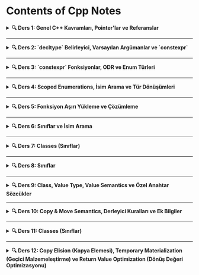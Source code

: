 # Contents of Cpp Notes

<details>
<summary><strong>🔍 Ders 1: Genel C++ Kavramları, Pointer'lar ve Referanslar</strong></summary>

<details>
<summary><code>Essential C Topics (Bilinmesi Gereken C Konuları)</code></summary>
  
- [Essential C Topics (Bilinmesi Gereken C Konuları)](01-Lesson.md#essential-c-topics-bilinmesi-gereken-c-konuları)
</details>

<details>
<summary><code>References (Referanslar)</code></summary>
  
- [References (Referanslar)](01-Lesson.md#references-referanslar)
</details>

<details>
<summary><code>Array Pointers (Dizi Pointer'ları)</code></summary>
  
- [Array Pointers (Dizi Pointer'ları)](01-Lesson.md#array-pointers-dizi-pointerları)
- [Definition and Explanation Table (Tanım ve Açıklama Tablosu)](01-Lesson.md#definition-and-explanation-table-tanım-ve-açıklama-tablosu)
- [`a` ve `&a` Arasındaki Fark](01-Lesson.md#a-ve-a-arasındaki-fark)
</details>

<details>
<summary><code>Semantics and Common Semantic Types (Semantik ve Sık Geçen Semantik Türleri)</code></summary>
  
- [Semantics and Common Semantic Types (Semantik ve Sık Geçen Semantik Türleri)](01-Lesson.md#semantics-and-common-semantic-types-semantik-ve-sık-geçen-semantik-türleri)
- [Function Return Type of an Array (Bir Dizinin Fonksiyon Dönüş Tipi)](01-Lesson.md#function-return-type-of-an-array-bir-dizinin-fonksiyon-dönüş-tipi)
- [Semantics (Semantik)](01-Lesson.md#semantics-semantik)
- [Common Semantic Types in C++ (C++'ta Sık Geçen Semantik Türleri)](01-Lesson.md#common-semantic-types-in-c-c-ta-sık-geçen-semantik-türleri)
- [`std::move`](01-Lesson.md#stdmove)
- [Pointer vs. Reference Comparison (Pointer ve Referans Karşılaştırması)](01-Lesson.md#pointer-vs-reference-comparison-pointer-ve-referans-karşılaştırması)
</details>

<details>
<summary><code>The `const` Qualifier and Reference Behavior (`const` Niteleyicisi ve Referansların Davranışı)</code></summary>
  
- [The `const` Qualifier and Reference Behavior (`const` Niteleyicisi ve Referansların Davranışı)](01-Lesson.md#the-const-qualifier-and-reference-behavior-const-niteleyicisi-ve-referansların-davranışı)
- [Top Level `const` (Üst Seviye `const`)](01-Lesson.md#top-level-const-üst-seviye-const)
- [Low Level `const` (Alt Seviye `const`)](01-Lesson.md#low-level-const-alt-seviye-const)
- [Returning References from Functions (Fonksiyonlardan Referans Dönüşü)](01-Lesson.md#returning-references-from-functions-fonksiyonlardan-referans-dönüşü)
- [Reference Types and Binding (Referans Türleri ve Bağlanma)](01-Lesson.md#reference-types-and-binding-referans-türleri-ve-bağlanma)
- [Pointer and Reference Semantics (Pointer ve Referans Semantiği)](01-Lesson.md#pointer-and-reference-semantics-pointer-ve-referans-semantiği)
</details>

<details>
<summary><code>Scope, Type Deduction, and `using` (Scope, Tip Çıkarımı ve `using`)</code></summary>
  
- [Scope, Type Deduction, and `using` (Scope, Tip Çıkarımı ve `using`)](01-Lesson.md#scope-type-deduction-and-using-scope-tip-çıkarımı-ve-using)
- [Scope Leakage (Scope Kaçağı)](01-Lesson.md#scope-leakage-scope-kaçağı)
- [Type Deduction (Tip Çıkarımı)](01-Lesson.md#type-deduction-tip-çıkarımı)
- [`auto` and `const` Relationship (`auto` ve `const` İlişkisi)](01-Lesson.md#auto-and-const-relationship-auto-ve-const-ilişkisi)
- [`using`: `typedef` Alternative (`using`: `typedef` Alternatifi)](01-Lesson.md#using-typedef-alternative-using-typedef-alternatifi)
</details>

<details>
<summary><code>Value Categories (Değer Kategorileri)</code></summary>
  
- [Value Categories (Değer Kategorileri)](01-Lesson.md#value-categories-değer-kategorileri)
- [Category Hierarchy (Kategori Hiyerarşisi)](01-Lesson.md#category-hierarchy-kategori-hiyerarşisi)
- [1. lvalue (Left-hand Value)](01-Lesson.md#1-lvalue-left-hand-value)
- [2. prvalue (Pure rvalue)](01-Lesson.md#2-prvalue-pure-rvalue)
- [3. xvalue (eXpiring Value)](01-Lesson.md#3-xvalue-expiring-value)
- [4. Hybrid Categories (Karma Kategoriler)](01-Lesson.md#4-hybrid-categories-karma-kategoriler)
- [glvalue (Generalized lvalue)](01-Lesson.md#glvalue-generalized-lvalue)
- [rvalue (Right-hand value)](01-Lesson.md#rvalue-right-hand-value)
- [Practical Determination Table (Pratik Belirleme Tablosu)](01-Lesson.md#practical-determination-table-pratik-belirleme-tablosu)
- [Code Examples (Kod Örnekleri)](01-Lesson.md#code-examples-kod-örnekleri)
- [Basic Examples (Temel Örnekler)](01-Lesson.md#basic-examples-temel-örnekler)
- [Reference Binding Rules (Reference Bağlama Kuralları)](01-Lesson.md#reference-binding-rules-reference-bağlama-kuralları)
- [Summary Table (Özet Tablo)](01-Lesson.md#summary-table-özet-tablo)
- [Quick Reminder (Hızlı Hatırlatma)](01-Lesson.md#quick-reminder-hızlı-hatırlatma)
- [Simple Test Questions (Basit Test Soruları)](01-Lesson.md#simple-test-questions-basit-test-soruları)
- [Practical Tips (Pratik İpuçları)](01-Lesson.md#practical-tips-pratik-ipuçları)
</details>

<details>
<summary><code>Reference Collapsing and Universal References (Referans Katlama ve Universal Referanslar)</code></summary>
  
- [Reference Collapsing and Universal References (Referans Katlama ve Universal Referanslar)](01-Lesson.md#reference-collapsing-and-universal-references-referans-katlama-ve-universal-referanslar)
- [Reference Collapsing (Referans Katlama)](01-Lesson.md#reference-collapsing-referans-katlama)
- [Conversion Rules (Dönüşüm Kuralları)](01-Lesson.md#conversion-rules-dönüşüm-kuralları)
</details>

</details>

---

<details>
<summary><strong>🔍 Ders 2: `decltype` Belirleyici, Varsayılan Argümanlar ve `constexpr`</strong></summary>

<details>
<summary><code>The `decltype` Specifier (`decltype` Belirleyici)</code></summary>
  
- [The `decltype` Specifier (`decltype` Belirleyici)](02-Lesson.md#the-decltype-specifier-decltype-belirleyici)
- [Rule Set 1 (Kural Seti 1)](02-Lesson.md#rule-set-1-kural-seti-1)
- [Rule Set 2 (Kural Seti 2)](02-Lesson.md#rule-set-2-kural-seti-2)
- [Karışık Örnek](02-Lesson.md#karışık-örnek)
</details>

<details>
<summary><code>Unevaluated Context (İşlem Kodu Üretilmemiş Bağlam)</code></summary>
  
- [Unevaluated Context (İşlem Kodu Üretilmemiş Bağlam)](02-Lesson.md#unevaluated-context-i̇şlem-kodu-üretilmemiş-bağlam)
</details>

<details>
<summary><code>Default Arguments (Varsayılan Argümanlar)</code></summary>
  
- [Default Arguments (Varsayılan Argümanlar)](02-Lesson.md#default-arguments-varsayılan-argümanlar)
- [Declaring Default Arguments (Varsayılan Argüman Bildirimi)](02-Lesson.md#declaring-default-arguments-varsayılan-argüman-bildirimi)
- [Kullanım örneği-1](02-Lesson.md#kullanım-örneği-1)
- [Kullanım örneği-2](02-Lesson.md#kullanım-örneği-2)
</details>

<details>
<summary><code>The `constexpr` Keyword (`constexpr` Anahtar Sözcüğü)</code></summary>
  
- [The `constexpr` Keyword (`constexpr` Anahtar Sözcüğü)](02-Lesson.md#the-constexpr-keyword-constexpr-anahtar-sözcüğü)
</details>

</details>

---

<details>
<summary><strong>🔍 Ders 3: `constexpr` Fonksiyonlar, ODR ve Enum Türleri</strong></summary>

<details>
<summary><code>`constexpr` Functions (`constexpr` Fonksiyonlar)</code></summary>
  
- [`constexpr` Functions (`constexpr` Fonksiyonlar)](03-Lesson.md#constexpr-functions-constexpr-fonksiyonlar)
</details>

<details>
<summary><code>One Definition Rule - ODR (Tek Tanımlama Kuralı)</code></summary>
  
- [One Definition Rule - ODR (Tek Tanımlama Kuralı)](03-Lesson.md#one-definition-rule---odr-tek-tanımlama-kuralı)
</details>

<details>
<summary><code>Inline Expansion (Satır İçi Genişletme)</code></summary>
  
- [Inline Expansion (Satır İçi Genişletme)](03-Lesson.md#inline-expansion-satır-i̇çi-genişletme)
</details>

<details>
<summary><code>Enumeration Types (Numaralandırma Türleri)</code></summary>
  
- [Enumeration Types (Numaralandırma Türleri)](03-Lesson.md#enumeration-types-numaralandırma-türleri)
- [C++'da enum türlerinin istenmeyen özellikleri](03-Lesson.md#c-dilinde-modern-c-öncesi-enum-türlerinin-istenmeyen-özellikleri)
</details>

</details>

---

<details>
<summary><strong>🔍 Ders 4: Scoped Enumerations, İsim Arama ve Tür Dönüşümleri</strong></summary>

<details>
<summary><code>Scoped Enumerations (Kapsamlı Numaralandırmalar)</code></summary>
  
- [Scoped Enumerations (Kapsamlı Numaralandırmalar)](04-Lesson.md#scoped-enumerations-kapsamlı-numaralandırmalar)
</details>

<details>
<summary><code>Scoped Enumerations and Underlying Type Specification (Kapsamlı Numaralandırmalar ve Temel Tür Belirtme)</code></summary>
  
- [Scoped Enumerations and Underlying Type Specification (Kapsamlı Numaralandırmalar ve Temel Tür Belirtme)](04-Lesson.md#scoped-enumerations-and-underlying-type-specification-kapsamlı-numaralandırmalar-ve-temel-tür-belirtme)
</details>

<details>
<summary><code>The Connection Between Name Lookup, Context Control, and Access Control (İsim Arama, Bağlam Kontrolü ve Erişim Kontrolü Arasındaki Bağlantı)</code></summary>
  
- [The Connection Between Name Lookup, Context Control, and Access Control (İsim Arama, Bağlam Kontrolü ve Erişim Kontrolü Arasındaki Bağlantı)](04-Lesson.md#the-connection-between-name-lookup-context-control-and-access-control-i̇sim-arama-bağlam-kontrolü-ve-erişim-kontrolü-arasındaki-bağlantı)
</details>

<details>
<summary><code>`::` - Scope Resolution Operator (Kapsam Çözünürlük Operatörü)</code></summary>
  
- [`::` - Scope Resolution Operator (Kapsam Çözünürlük Operatörü)](04-Lesson.md#---scope-resolution-operator-kapsam-çözünürlük-operatörü)
</details>

<details>
<summary><code>Qualified and Unqualified Names (Nitelikli ve Niteliksiz İsimler)</code></summary>
  
- [Qualified and Unqualified Names (Nitelikli ve Niteliksiz İsimler)](04-Lesson.md#qualified-and-unqualified-names-nitelikli-ve-niteliksiz-i̇simler)
- [Qualified Name (Nitelikli İsim)](04-Lesson.md#qualified-name-nitelikli-i̇sim)
- [Unqualified Name (Niteliksiz İsim)](04-Lesson.md#unqualified-name-niteliksiz-i̇sim)
- [Qualified and Unqualified Name Example (Nitelikli ve Niteliksiz İsim Örneği)](04-Lesson.md#qualified-and-unqualified-name-example-nitelikli-ve-niteliksiz-i̇sim-örneği)
</details>

<details>
<summary><code>`if` with Initialization (`if` Başlatmalı Yapısı)</code></summary>
  
- [`if` with Initialization (`if` Başlatmalı Yapısı)](04-Lesson.md#if-with-initialization-i̇f-başlatmalı-yapısı)
</details>

<details>
<summary><code>Type-Cast Operators (Tür Dönüşüm Operatörleri)</code></summary>
  
- [Type-Cast Operators (Tür Dönüşüm Operatörleri)](04-Lesson.md#type-cast-operators-tür-dönüşüm-operatörleri)
- [C-Style Cast (C Tarzı Dönüşüm)](04-Lesson.md#c-style-cast-c-tarzı-dönüşüm)
- [`static_cast` (Statik Dönüşüm)](04-Lesson.md#static_cast-statik-dönüşüm)
- [`const_cast` (Const Dönüşümü)](04-Lesson.md#const_cast-const-dönüşümü)
- [`reinterpret_cast` (Yeniden Yorumlama Dönüşümü)](04-Lesson.md#reinterpret_cast-yeniden-yorumlama-dönüşümü)
- [Type-Cast Operators Summary (Tür Dönüşüm Operatörleri Özeti)](04-Lesson.md#type-cast-operators-summary-tür-dönüşüm-operatörleri-özeti)
</details>

<details>
<summary><code>`[[nodiscard]]` Attribute (`[[nodiscard]]` Özniteliği)</code></summary>
  
- [`[[nodiscard]]` Attribute (`[[nodiscard]]` Özniteliği)](04-Lesson.md#nodiscard-attribute-nodiscard-özniteliği)
</details>

</details>

---

<details>
<summary><strong>🔍 Ders 5: Fonksiyon Aşırı Yükleme ve Çözümleme</strong></summary>

<details>
<summary><code>Function Overloading (Fonksiyon Aşırı Yükleme)</code></summary>
  
- [Function Overloading (Fonksiyon Aşırı Yükleme)](05-Lesson.md#function-overloading-fonksiyon-aşırı-yükleme)
- [Deciding on Function Overloading (Fonksiyon Aşırı Yüklemesine Karar Verme)](05-Lesson.md#deciding-on-function-overloading-fonksiyon-aşırı-yüklemesine-karar-verme)
- [Understanding and Distinguishing the Differences Between Function Overloading and Function Redeclaration (Fonksiyon Aşırı Yükleme ve Yeniden Bildirim Arasındaki Farkları Anlama ve Ayırt Etme)](05-Lesson.md#understanding-and-distinguishing-the-differences-between-function-overloading-and-function-redeclaration-fonksiyon-aşırı-yükleme-ve-yeniden-bildirim-arasındaki-farkları-anlama-ve-ayırt-etme)
- [Function Overloading Resolution Process (Fonksiyon Aşırı Yükleme Çözümleme Süreci)](05-Lesson.md#function-overloading-resolution-process-fonksiyon-aşırı-yükleme-çözümleme-süreci)
- [Parametre Türlerini Karşılaştırma](05-Lesson.md#parametre-türlerini-karşılaştırma)
- [Tam Eşleşme (Exact Match)](05-Lesson.md#tam-eşleşme-exact-match)
- [L Value to R Value Conversion (L Değeri'nden R Değeri'ne dönüşüm)](05-Lesson.md#l-value-to-r-value-conversion-l-değerinden-r-değerine-dönüşüm)
- [`const` Conversion (`const` dönüşümü)](05-Lesson.md#const-conversion-const-dönüşümü)
- [Array Decay (Array to Pointer Conversion)](05-Lesson.md#array-decay-array-to-pointer-conversion)
- [Function to Pointer Conversion (Fonksiyonun Göstergesine Dönüşüm)](05-Lesson.md#function-to-pointer-conversion-fonksiyonun-göstergesine-dönüşüm)
- [İleri Dönüşüm (Promotion) ve Dönüşüm (Conversion)](05-Lesson.md#i̇leri-dönüşüm-promotion-ve-dönüşüm-conversion)
- [İleri dönüşüm(Promotion)](05-Lesson.md#i̇leri-dönüşümpromotion)
- [Dönüşüm (Conversion)](05-Lesson.md#dönüşüm-conversion)
- [En İyi Uyum (Best Match / Viable Function)](05-Lesson.md#en-i̇yi-uyum-best-match--viable-function)
- [Ambiguity (Çakışma)](05-Lesson.md#ambiguity-çakışma)
</details>

<details>
<summary><code>Examples (Örnekler)</code></summary>
  
- [Examples (Örnekler)](05-Lesson.md#examples-örnekler)
- [Örnek-1: Mutable ve Immutable için yapılan implamantasyon](05-Lesson.md#örnek-1-mutable-ve-immutable-için-yapılan-implamantasyon)
- [Örnek-2: Varsayılan Argümanlar ve Function Overloading Arasındaki Çakışma](05-Lesson.md#örnek-2-varsayılan-argümanlar-ve-function-overloading-arasındaki-çakışma)
- [Örnek-3: Referans Türleri ve Function Overloading Çözünürlüğü](05-Lesson.md#örnek-3-referans-türleri-ve-function-overloading-çözünürlüğü)
- [Örnek-4: Null Pointer Literali (`0`) ve `nullptr` ile Aşırı Yükleme](05-Lesson.md#örnek-4-null-pointer-literali-0-ve-nullptr-ile-aşırı-yükleme)
- [Örnek-5: Pointer Türleri Arasında `nullptr` Belirsizliği](05-Lesson.md#örnek-5-pointer-türleri-arasında-nullptr-belirsizliği)
- [Örnek-6: `std::nullptr_t` ile Belirsizliğin Giderilmesi](05-Lesson.md#örnek-6-stdnullptr_t-ile-belirsizliğin-giderilmesi)
- [Örnek-7: L-value ve R-value Referansları ile Function Overloading](05-Lesson.md#örnek-7-l-value-ve-r-value-referansları-ile-function-overloading)
- [Örnek-8: İstisnai Bir Durum - Pointer ve Bool Aşırı Yüklemesi](05-Lesson.md#örnek-8-i̇stisnai-bir-durum---pointer-ve-bool-aşırı-yüklemesi)
- [Örnek-9: Birden Fazla Argümanlı Aşırı Yükleme Çözünürlüğü](05-Lesson.md#örnek-9-birden-fazla-argümanlı-aşırı-yükleme-çözünürlüğü)
</details>

<details>
<summary><code>Additional Information (Ek Bilgi)</code></summary>
  
- [Additional Information (Ek Bilgi)](05-Lesson.md#additional-information-ek-bilgi)
</details>

</details>

---

<details>
<summary><strong>🔍 Ders 6: Sınıflar ve İsim Arama</strong></summary>

<details>
<summary><code>Classes</code></summary>
  
- [Classes](06-Lesson.md#classes)
- [Class Definition](06-Lesson.md#class-definition)
- [Access Specifiers](06-Lesson.md#access-specifiers)
- [`public` Access Specifier](06-Lesson.md#public-access-specifier-genel-erişim-belirleyicisi)
- [`private` Access Specifier](06-Lesson.md#private-access-specifier-özel-erişim-belirleyicisi)
- [`protected` Access Specifier](06-Lesson.md#protected-access-specifier-korunmuş-erişim-belirleyicisi)
- [Member Functions](06-Lesson.md#member-functions)
- [Temel Bildirim ve Tanım](06-Lesson.md#temel-bildirim-ve-tanım)
- [Access Rules (`public` vs `private`)](06-Lesson.md#access-rules-public-vs-private)
- [`const` Member Functions](06-Lesson.md#const-member-functions)
- [`static` Member Functions](06-Lesson.md#static-member-functions)
- [Definition Locations: Inline vs Outside](06-Lesson.md#definition-locations-inline-vs-outside)
- [Member Function Overloading](06-Lesson.md#member-function-overloading)
</details>

<details>
<summary><code>Name Lookup</code></summary>
  
- [Name Lookup](06-Lesson.md#name-lookup)
- [Scope](06-Lesson.md#scope)
- [Unqualified Name Lookup](06-Lesson.md#unqualified-name-lookup)
- [Qualified Name Lookup](06-Lesson.md#qualified-name-lookup)
- [Argument-Dependent Lookup (ADL)](06-Lesson.md#argument-dependent-lookup-adl)
- [Detailed Example](06-Lesson.md#detailed-example)
</details>

<details>
<summary><code>Extra Notes on Class Usage</code></summary>
  
- [Extra Notes on Class Usage](06-Lesson.md#extra-notes-on-class-usage)
- [Defining a Class Without an Access Specifier](06-Lesson.md#defining-a-class-without-an-access-specifier)
- [Interview Question-1](06-Lesson.md#interview-question-1)
- [Defining a Variable with the Same Name within Class Scope](06-Lesson.md#defining-a-variable-with-the-same-name-within-class-scope)
</details>

</details>

---

<details>
<summary><strong>🔍 Ders 7: Classes (Sınıflar)</strong></summary>

<details>
<summary><code>The `this` Pointer (this İşaretçisi)</code></summary>
  
- [The `this` Pointer (this İşaretçisi)](07-Lesson.md#the-this-pointer-this-i̇şaretçisi)
- [Sınıfın Veri Üyeleri ile Yerel Değişkenler Arasındaki İsim Çakışmalarını Çözmek](07-Lesson.md#sınıfın-veri-üyeleri-ile-yerel-değişkenler-arasındaki-i̇sim-çakışmalarını-çözmek)
- [Chaining (Zincirleme Çağrılar) Yapmak](07-Lesson.md#chaining-zincirleme-çağrılar-yapmak)
- [Nesnenin Kendi Adresini Başka Bir Fonksiyona Geçirmek](07-Lesson.md#nesnenin-kendi-adresini-başka-bir-fonksiyona-geçirmek)
- [Önemli Notlar](07-Lesson.md#önemli-notlar)
</details>

<details>
<summary><code>const Member Functions (const Üye Fonksiyonlar)</code></summary>
  
- [const Member Functions (const Üye Fonksiyonlar)](07-Lesson.md#const-member-functions-const-üye-fonksiyonlar)
</details>

<details>
<summary><code>const Objects and const Member Functions (const Nesneler ve const Üye Fonksiyonlar)</code></summary>
  
- [const Objects and const Member Functions (const Nesneler ve const Üye Fonksiyonlar)](07-Lesson.md#const-objects-and-const-member-functions-const-nesneler-ve-const-üye-fonksiyonlar)
- [The `mutable` Keyword (mutable Anahtar Sözcüğü)](07-Lesson.md#the-mutable-keyword-mutable-anahtar-sözcüğü)
</details>

<details>
<summary><code>Mülakat Notları-1</code></summary>
  
- [Mülakat Notları-1](07-Lesson.md#mülakat-notları-1)
</details>

</details>

---

<details>
<summary><strong>🔍 Ders 8: Sınıflar</strong></summary>

<details>
<summary><code>Constructor Functions (Yapıcı Fonksiyonlar)</code></summary>
  
- [Constructor Functions (Yapıcı Fonksiyonlar)](08-Lesson.md#constructor-functions-yapıcı-fonksiyonlar)
- [How to Define a Constructor Function (Yapıcı Fonksiyon Nasıl Tanımlanır?)](08-Lesson.md#how-to-define-a-constructor-function-yapıcı-fonksiyon-nasıl-tanımlanır)
- [Types of Constructor Functions (Yapıcı Fonksiyon Türleri)](08-Lesson.md#types-of-constructor-functions-yapıcı-fonksiyon-türleri)
</details>

<details>
<summary><code>Initializer List (Başlatıcı Listesi)</code></summary>
  
- [Initializer List (Başlatıcı Listesi)](08-Lesson.md#initializer-list-başlatıcı-listesi)
</details>

<details>
<summary><code>Destructor Functions (Yıkıcı Fonksiyonlar)</code></summary>
  
- [Destructor Functions (Yıkıcı Fonksiyonlar)](08-Lesson.md#destructor-functions-yıkıcı-fonksiyonlar)
- [How to Define a Destructor Function (Yıkıcı Fonksiyon Nasıl Tanımlanır?)](08-Lesson.md#how-to-define-a-destructor-function-yıkıcı-fonksiyon-nasıl-tanımlanır)
</details>

<details>
<summary><code>Storage Duration in C++ (C++'da Depolama Süresi)</code></summary>
  
- [Storage Duration in C++ (C++'da Depolama Süresi)](08-Lesson.md#storage-duration-in-c-cda-depolama-süresi)
- [Automatic Storage Duration (Otomatik Depolama Süresi)](08-Lesson.md#automatic-storage-duration-otomatik-depolama-süresi)
- [Static Storage Duration (Statik Depolama Süresi)](08-Lesson.md#static-storage-duration-statik-depolama-süresi)
- [Dynamic Storage Duration (Dinamik Depolama Süresi)](08-Lesson.md#dynamic-storage-duration-dinamik-depolama-süresi)
- [Thread Storage Duration (İş Parçacığı Depolama Süresi)](08-Lesson.md#thread-storage-duration-i̇ş-parçacığı-depolama-süresi)
- [Initialization Order of Global Objects (Global Nesnelerin Başlatılma Sırası)](08-Lesson.md#initialization-order-of-global-objects-global-nesnelerin-başlatılma-sırası)
</details>

<details>
<summary><code>RAII (Resource Acquisition Is Initialization) (Kaynak Edinimi Başlatmadır)</code></summary>
  
- [RAII (Resource Acquisition Is Initialization) (Kaynak Edinimi Başlatmadır)](08-Lesson.md#raii-resource-acquisition-is-initialization-kaynak-edinimi-başlatmadır)
- [Core Principle (Temel Prensip)](08-Lesson.md#core-principle-temel-prensip)
- [Benefits of RAII (RAII'nin Faydaları)](08-Lesson.md#benefits-of-raii-raii-nin-faydaları)
- [Basic Examples of RAII (RAII'nin Temel Örnekleri)](08-Lesson.md#basic-examples-of-raii-raiinin-temel-örnekleri)
- [Creating Your Own RAII Class (Kendi RAII Sınıfınızı Oluşturmak)](08-Lesson.md#creating-your-own-raii-class-kendi-raii-sınıfınızı-oluşturmak)
</details>

</details>

---

<details>
<summary><strong>🔍 Ders 9: Class, Value Type, Value Semantics ve Özel Anahtar Sözcükler</strong></summary>

<details>
<summary><code>Class</code></summary>
  
- [Class](09-Lesson.md#class)
- [Memory Management: `new` and `delete` (Bellek Yönetimi: `new` ve `delete`)](09-Lesson.md#memory-management-new-and-delete-bellek-yönetimi-new-ve-delete)
- [Single Object (Tek Nesne İçin)](09-Lesson.md#single-object-tek-nesne-için)
- [Array (Dizi İçin)](09-Lesson.md#array-dizi-için)
- [Points to Consider (Dikkat Edilmesi Gerekenler)](09-Lesson.md#points-to-consider-dikkat-edilmesi-gerekenler)
- [Declarations and Special Member Functions in C++](09-Lesson.md#declarations-and-special-member-functions-in-c)
- [`not declared` Error (`not declared` Hatası)](09-Lesson.md#not-declared-error-not-declared-hatası)
- [`user-declared` & `user-defined`](09-Lesson.md#user-declared--user-defined-kullanıcı-tarafından-bildirilmiş--kullanıcı-tanımlı)
- [`= default`](09-Lesson.md=-default-varsayılan-olarak-ayarla)
- [`= delete`](09-Lesson.md=-delete-silinmiş-olarak-ayarla)
- [`implicitly declared`](09-Lesson.md#implicitly-declared-dolaylı-olarak-bildirilmiş)
- [Special Member Functions](09-Lesson.md#special-member-functions-özel-üye-fonksiyonları)
- [Constructor (Kurucu)](09-Lesson.md#constructor-kurucu)
- [Destructor (Yıkıcı)](09-Lesson.md#destructor-yıkıcı)
- [Copy Constructor (Kopyalama Kurucusu)](09-Lesson.md#copy-constructor-kopyalama-kurucusu)
- [Situations Where Copy Constructor is Called](09-Lesson.md#situations-where-copy-constructor-is-called-kopyalama-kurucusunun-çağrıldığı-durumlar)
</details>

<details>
<summary><code>Value Type (Değer Tipi)</code></summary>
  
- [Value Type (Değer Tipi)](09-Lesson.md#value-type-değer-tipi)
</details>

<details>
<summary><code>Value Semantics (Değer Semantiği)</code></summary>
  
- [Value Semantics (Değer Semantiği)](09-Lesson.md#value-semantics-değer-semantigi)
</details>

<details>
<summary><code>Special Keywords (Özel Anahtar Kelimeler)</code></summary>
  
- [Special Keywords (Özel Anahtar Kelimeler)](09-Lesson.md#special-keywords-özel-anahtar-kelimeler)
- [Invariant (Sınıf Sabiti/Değişmezlik Kuralı)](09-Lesson.md#invariant-sınıf-sabitideğişmezlik-kuralı)
- [Aggregate (Agrega)](09-Lesson.md#aggregate-agrega)
- [Rule of Zero (`Rule of Zero` Kuralı)](09-Lesson.md#rule-of-zero-rule-of-zero-kuralı)
- [Interview Question (Mülakat Sorusu)](09-Lesson.md#interview-question-mülakat-sorusu)
</details>

</details>

---

<details>
<summary><strong>🔍 Ders 10: Copy & Move Semantics, Derleyici Kuralları ve Ek Bilgiler</strong></summary>

<details>
<summary><code>Class (Sınıf)</code></summary>
  
- [Class (Sınıf)](10-Lesson.md#class-sınıf)
- [Special Member Functions (Özel Üye Fonksiyonları)](10-Lesson.md#special-member-functions-özel-üye-fonksiyonları)
- [Copy Assignment (Kopyalama Ataması)](10-Lesson.md#copy-assignment-kopyalama-ataması)
- [Copy Assignment'ın Çağrıldığı Durumlar](10-Lesson.md#copy-assignmentın-çağrıldığı-durumlar)
- [Temel Görevi](10-Lesson.md#temel-görevi)
- [Move Constructor (Taşıma Kurucusu)](10-Lesson.md#move-constructor-taşıma-kurucusu)
- [Taşıma Kurucusunun Çağrıldığı Durumlar](10-Lesson.md#taşıma-kurucusunun-çağrıldığı-durumlar)
- [Temel Görevi](10-Lesson.md#temel-görevi-1)
- [Move Assignment (Taşıma Ataması)](10-Lesson.md#move-assignment-taşıma-ataması)
- [Taşıma Atamasının Çağrıldığı Durumlar](10-Lesson.md#taşıma-atamasının-çağrıldığı-durumlar)
- [Temel Görevi](10-Lesson.md#temel-görevi-2)
</details>

<details>
<summary><code>When Does the Compiler Write Special Member Functions?</code></summary>
  
- [When Does the Compiler Write Special Member Functions?](10-Lesson.md#when-does-the-compiler-write-special-member-functions-derleyici-hangi-durumlarda-özel-üye-fonksiyonları-yazar)
</details>

<details>
<summary><code>Automatic Generation Rules for Special Member Functions</code></summary>
  
- [Automatic Generation Rules for Special Member Functions](10-Lesson.md#automatic-generation-rules-for-special-member-functions-özel-üye-fonksiyonlarının-otomatik-oluşturulma-kuralları)
</details>

<details>
<summary><code>Additional Information (Ek Bilgiler)</code></summary>
  
- [Additional Information (Ek Bilgiler)](10-Lesson.md#additional-information-ek-bilgiler)
- [C++ Özel Üye Fonksiyonları: Derleyicinin Otomatik Yazma Davranışı](10-Lesson.md#c-özel-üye-fonksiyonları-derleyicinin-otomatik-yazma-davranışı)
- [Special Member Functions (Özel Üye Fonksiyonları)](10-Lesson.md#special-member-functions-özel-üye-fonksiyonları-1)
- [Alternative Representation of `std::move`](10-Lesson.md#alternative-representation-of-stdmove-stdmove-alternatif-gösterimi)
- [When Does the Compiler Choose the Move Constructor or Copy Constructor?](10-Lesson.md#when-does-the-compiler-choose-the-move-constructor-or-copy-constructor-derleyici-ne-zaman-taşıma-kurucusunu-veya-kopyalama-kurucusunu-seçer)
- [Dangling Pointer (Sallanan Gösterge)](10-Lesson.md#dangling-pointer-sallanan-gösterge)
- [Dangling Pointer Gerçekleşme Durumları](10-Lesson.md#dangling-pointer-gerçekleşme-durumları)
- [Engelleme Yöntemleri](10-Lesson.md#engelleme-yöntemleri)
- [Interview Questions and Answers: Copy and Move Semantics](10-Lesson.md#interview-questions-and-answers-copy-and-move-semantics-mülakat-soruları-ve-cevapları-copy-ve-taşıma-semantigi)
</details>

</details>

---

<details>
<summary><strong>🔍 Ders 11: Classes (Sınıflar)</strong></summary>

<details>
<summary><code>Move-Only Types (Sadece Taşınabilir Tipler)</code></summary>
  
- [Move-Only Types (Sadece Taşınabilir Tipler)](11-Lesson.md#move-only-types-sadece-taşınabilir-tipler)
- [Neden Bazı Şeyler Sadece Taşınabilir Olmalıdır?](11-Lesson.md#neden-bazı-şeyler-sadece-taşınabilir-olmalıdır)
</details>

<details>
<summary><code>Temporary Objects (Geçici Nesneler)</code></summary>
  
- [Temporary Objects (Geçici Nesneler)](11-Lesson.md#temporary-objects-geçici-nesneler)
- [Geçici Nesneler Nasıl Oluşturulur?](11-Lesson.md#geçici-nesneler-nasıl-oluşturulur)
- [Durum 1: Fonksiyonun Geri Dönüş Değeri](11-Lesson.md#durum-1-fonksiyonun-geri-dönüş-değeri-bir-ifade-olarak-kullanılırsa)
- [Durum 2: Geçici Nesnenin Sabit Bir Referansa Bağlanması](11-Lesson.md#durum-2-geçici-nesnenin-sabit-bir-referansa-bağlanması-life-expansion-durumu)
- [Durum 3: Doğrudan Geçici Nesne Oluşturma](11-Lesson.md#durum-3-doğrudan-geçici-nesne-oluşturma)
</details>

<details>
<summary><code>Moved-From State (Taşınmış Nesne Durumu)</code></summary>
  
- [Moved-From State (Taşınmış Nesne Durumu)](11-Lesson.md#moved-from-state-taşınmış-nesne-durumu)
- [Taşınmış Nesne Durumu Nasıl Oluşturulur?](11-Lesson.md#taşınmış-nesne-durumu-nasıl-oluşturulur)
- [Taşınmış Nesne Durumu (Moved-From State) Nedir?](11-Lesson.md#taşınmış-nesne-durumu-moved-from-state-nedir)
</details>

<details>
<summary><code>Conversion Constructors (Dönüşüm Yapıcıları)</code></summary>
  
- [Conversion Constructors (Dönüşüm Yapıcıları)](11-Lesson.md#conversion-constructors-dönüşüm-yapıcıları)
- [Dönüşüm Yapıcısı Nedir?](11-Lesson.md#dönüşüm-yapıcısı-nedir)
- [Dönüşüm Yapıcısının Kullanım Amaçları ve Özellikleri](11-Lesson.md#dönüşüm-yapıcısının-kullanım-amaçları-ve-özellikleri)
</details>

<details>
<summary><code>Implicit Conversion Sequences (Örtülü Dönüşüm Sekansları)</code></summary>
  
- [Implicit Conversion Sequences (Örtülü Dönüşüm Sekansları)](11-Lesson.md#implicit-conversion-sequences-örtülü-dönüşüm-sekansları)
- [Temel Kavramlar](11-Lesson.md#temel-kavramlar)
- [`B bx = A{};` Satırında Neler Oluyor?](11-Lesson.md#b-bx--a-satırında-neler-oluyor)
</details>

<details>
<summary><code>Explicit Specifier (Explicit Belirleyicisi)</code></summary>
  
- [Explicit Specifier (Explicit Belirleyicisi)](11-Lesson.md#explicit-specifier-explicit-belirleyicisi)
- [`explicit` Nedir?](11-Lesson.md#explicit-nedir)
- [Explicit Constructor'ın Kullanım Amaçları ve Özellikleri](11-Lesson.md#explicit-constructorkullanım-amaçları-ve-özellikleri)
</details>

</details>

---

<details>
<summary><strong>🔍 Ders 12: Copy Elision (Kopya Elemesi), Temporary Materialization (Geçici Malzemeleştirme) ve Return Value Optimization (Dönüş Değeri Optimizasyonu)</strong></summary>

<details>
<summary><code>Copy Elision (Kopya Elemesi)</code></summary>
  
- [Copy Elision (Kopya Elemesi)](12-Lesson.md#copy-elision-kopya-elemesi)
- [Passing a Temporary Object to a Function (Geçici Nesneyi Fonksiyona Parametre Olarak Geçirme)](12-Lesson.md#passing-a-temporary-object-to-a-function-geçici-nesneyi-fonksiyona-parametre-olarak-geçirme)
- [Returning a Temporary Object from a Function (Fonksiyondan Geçici Nesne Döndürme)](12-Lesson.md#returning-a-temporary-object-from-a-function-fonksiyondan-geçici-nesne-döndürme)
- [Returning a Named Object (Named Return Value Optimization - NRVO) (Adlandırılmış Nesneyi Döndürme)](12-Lesson.md#returning-a-named-object-named-return-value-optimization---nrvo-adlandırılmış-nesneyi-döndürme)
</details>

<details>
<summary><code>Temporary Materialization (Geçici Malzemeleştirme)</code></summary>
  
- [Temporary Materialization (Geçici Malzemeleştirme)](12-Lesson.md#temporary-materialization-geçici-malzemeleştirme)
</details>

<details>
<summary><code>Return Value Optimization (Dönüş Değeri Optimizasyonu)</code></summary>
  
- [Return Value Optimization (Dönüş Değeri Optimizasyonu)](12-Lesson.md#return-value-optimization-dönüş-değeri-optimizasyonu)
- [Unnamed RVO (URVO)](12-Lesson.md#unnamed-rvo-urvo)
- [Named RVO (NRVO)](12-Lesson.md#named-rvo-nrvo)
</details>

</details>
